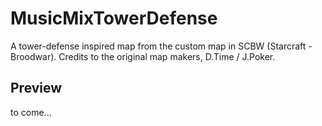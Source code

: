 # MusicMixTowerDefense
A tower-defense inspired map from the custom map in SCBW (Starcraft - Broodwar).
Credits to the original map makers, D.Time / J.Poker.

## Preview
to come...